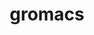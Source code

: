 ---
title: "gromacs"
layout: cache
categories: [package, v0.19]
meta: {"versions": ["2022.3"], "compilers": ["gcc@=7.3.1"], "oss": ["amzn2"], "platforms": ["linux"], "targets": ["aarch64", "neoverse_n1", "x86_64_v3"], "stacks": ["aws-isc", "aws-isc-aarch64"], "num_specs": 3, "num_specs_by_stack": {"aws-isc-aarch64": 2, "aws-isc": 1}}
spec_details: [{"hash": "lux3eq2fcevzb7jtwarewmb4fes375cu", "compiler": "gcc@=7.3.1", "versions": ["2022.3"], "os": "amzn2", "platform": "linux", "target": "aarch64", "variants": ["~blas", "build_system=cmake", "build_type=RelWithDebInfo", "~cp2k", "~cuda", "~cycle_subcounters", "~double", "+hwloc", "~ipo", "~lapack", "~mdrun_only", "+mpi", "~nosuffix", "~opencl", "+openmp", "~plumed", "~relaxed_double_precision", "+shared", "~sycl"], "stacks": ["aws-isc-aarch64"], "size": "-", "tarball": "https://binaries.spack.io/releases/v0.19/build_cache/linux-amzn2-aarch64/gcc-7.3.1/gromacs-2022.3/linux-amzn2-aarch64-gcc-7.3.1-gromacs-2022.3-lux3eq2fcevzb7jtwarewmb4fes375cu.spack"}, {"hash": "n2gmpvflopbh4j3rieu2cyi5bafdxeiy", "compiler": "gcc@=7.3.1", "versions": ["2022.3"], "os": "amzn2", "platform": "linux", "target": "neoverse_n1", "variants": ["~blas", "build_system=cmake", "build_type=RelWithDebInfo", "~cp2k", "~cuda", "~cycle_subcounters", "~double", "+hwloc", "~ipo", "~lapack", "~mdrun_only", "+mpi", "~nosuffix", "~opencl", "+openmp", "~plumed", "~relaxed_double_precision", "+shared", "~sycl"], "stacks": ["aws-isc-aarch64"], "size": "-", "tarball": "https://binaries.spack.io/releases/v0.19/build_cache/linux-amzn2-neoverse_n1/gcc-7.3.1/gromacs-2022.3/linux-amzn2-neoverse_n1-gcc-7.3.1-gromacs-2022.3-n2gmpvflopbh4j3rieu2cyi5bafdxeiy.spack"}, {"hash": "pghoshe6df5mpmmubylccl36sd5k6zuk", "compiler": "gcc@=7.3.1", "versions": ["2022.3"], "os": "amzn2", "platform": "linux", "target": "x86_64_v3", "variants": ["~blas", "build_system=cmake", "build_type=RelWithDebInfo", "~cp2k", "~cuda", "~cycle_subcounters", "~double", "+hwloc", "~ipo", "~lapack", "~mdrun_only", "+mpi", "~nosuffix", "~opencl", "+openmp", "~plumed", "~relaxed_double_precision", "+shared", "~sycl"], "stacks": ["aws-isc"], "size": "-", "tarball": "https://binaries.spack.io/releases/v0.19/build_cache/linux-amzn2-x86_64_v3/gcc-7.3.1/gromacs-2022.3/linux-amzn2-x86_64_v3-gcc-7.3.1-gromacs-2022.3-pghoshe6df5mpmmubylccl36sd5k6zuk.spack"}]
---